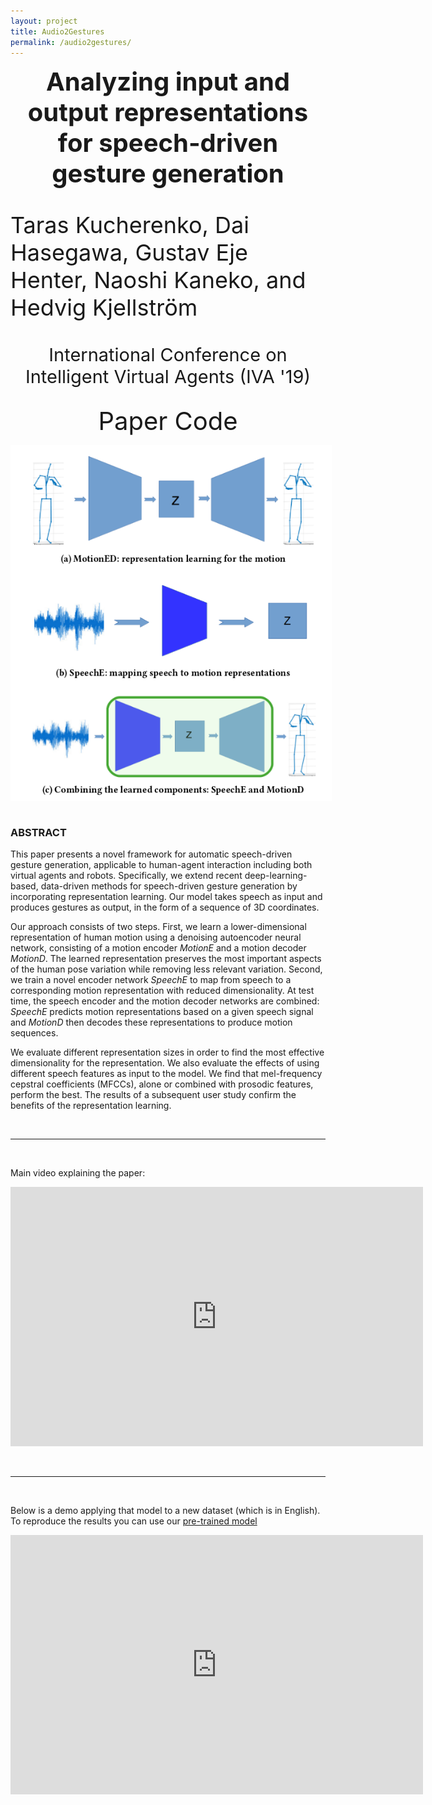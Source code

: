 ```yaml
---
layout: project
title: Audio2Gestures
permalink: /audio2gestures/
---
```



<p align="center">
  <b style="font-size: 40px;"> Analyzing input and output representations for speech-driven gesture generation </b>
  <p style="font-size: 36px;"> Taras  Kucherenko,  Dai  Hasegawa, Gustav  Eje  Henter, Naoshi  Kaneko, and Hedvig Kjellström </p>
  <p style="font-size: 29px;" align="center"> International Conference on Intelligent Virtual Agents (IVA '19) </p>
</p>

<p align="center">
 <a href="https://www.researchgate.net/publication/331645229_Analyzing_Input_and_Output_Representations_for_Speech-Driven_Gesture_Generation" style="font-size: 40px; text-decoration: none">Paper   </a>  
 <a href="https://github.com/GestureGeneration/Speech_driven_gesture_generation_with_autoencoder" style="font-size: 40px; text-decoration: none">   Code</a>   
</p>


<img style="float: left; border: 5px solid white" src="../assets/ProposedNew.png" alt="portrait">
&nbsp;
&nbsp;

### ABSTRACT
This paper presents a novel framework for automatic speech-driven gesture generation, applicable to human-agent interaction including both virtual agents and robots. Specifically, we extend recent deep-learning-based, data-driven methods for speech-driven gesture generation by incorporating representation learning. Our model takes speech as input and produces gestures as output, in the form of a sequence of 3D coordinates. 

Our approach consists of two steps. First, we learn a lower-dimensional representation of human motion using a denoising autoencoder
neural network, consisting of a motion encoder *MotionE* and a motion decoder *MotionD*. The learned representation preserves the most important aspects of the human pose variation while removing less relevant variation. Second, we train a novel encoder network *SpeechE* to map from speech to a corresponding motion representation with reduced dimensionality. At test time, the speech encoder and the motion decoder networks are combined: *SpeechE* predicts motion representations based on a given speech signal and *MotionD* then decodes these representations to produce motion sequences.

We evaluate different representation sizes in order to find the most effective dimensionality for the representation. We also evaluate the effects of using different speech features as input to the model. We find that mel-frequency cepstral coefficients (MFCCs), alone or combined with prosodic features, perform the best. The results of a subsequent user study confirm the benefits of the representation learning.

&nbsp;

***
&nbsp;

Main video explaining the paper:

<iframe width="660" height="415" src="https://www.youtube.com/embed/Iv7UBe92zrw" frameborder="0" allow="accelerometer; autoplay; encrypted-media; gyroscope; picture-in-picture" allowfullscreen></iframe>

&nbsp;

***
&nbsp;

Below is a demo applying that model to a new dataset (which is in English).
To reproduce the results you can use our [pre-trained model](https://github.com/Svito-zar/speech-driven-hand-gesture-generation-demo)

<iframe width="660" height="415" src="https://youtube.com/embed/tQLVyTVtsSU" frameborder="0" allow="accelerometer; autoplay; encrypted-media; gyroscope; picture-in-picture" allowfullscreen></iframe>

